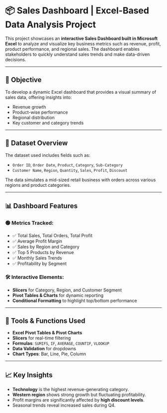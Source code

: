 # 📦 Sales Dashboard | Excel-Based Data Analysis Project

This project showcases an **interactive Sales Dashboard built in Microsoft Excel** to analyze and visualize key business metrics such as revenue, profit, product performance, and regional sales. The dashboard enables stakeholders to quickly understand sales trends and make data-driven decisions.

---

## 📌 Objective

To develop a dynamic Excel dashboard that provides a visual summary of sales data, offering insights into:
- Revenue growth
- Product-wise performance
- Regional distribution
- Key customer and category trends

---

## 📁 Dataset Overview

The dataset used includes fields such as:
- `Order ID`, `Order Date`, `Product`, `Category`, `Sub-Category`
- `Customer Name`, `Region`, `Quantity`, `Sales`, `Profit`, `Discount`

The data simulates a mid-sized retail business with orders across various regions and product categories.

---

## 📊 Dashboard Features

### 🟢 Metrics Tracked:
- ✅ Total Sales, Total Orders, Total Profit
- ✅ Average Profit Margin
- ✅ Sales by Region and Category
- ✅ Top 5 Products by Revenue
- ✅ Monthly Sales Trends
- ✅ Profitability by Segment

### 🛠 Interactive Elements:
- **Slicers** for Category, Region, and Customer Segment
- **Pivot Tables & Charts** for dynamic reporting
- **Conditional Formatting** to highlight top/bottom performance

---

## 🧠 Tools & Functions Used

- **Excel Pivot Tables & Pivot Charts**
- **Slicers** for real-time filtering
- **Formulas**: `SUMIFS`, `IF`, `AVERAGE`, `COUNTIF`, `VLOOKUP`
- **Data Validation** for dropdowns
- **Chart Types**: Bar, Line, Pie, Column

---

## 📈 Key Insights

- **Technology** is the highest revenue-generating category.
- **Western region** shows strong growth but fluctuating profitability.
- Profit margins are significantly affected by **high discount levels**.
- Seasonal trends reveal increased sales during Q4.



